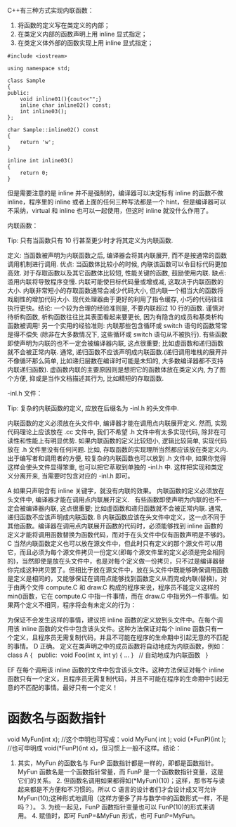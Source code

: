 ﻿C++有三种方式实现内联函数：

1.  将函数的定义写在类定义的内部；
2.  在类定义内部的函数声明上用 inline 显式指定；
3.  在类定义体外部的函数实现上用 inline 显式指定；

```
#include <iostream>

using namespace std;

class Sample
{
public:
    void inline01(){cout<<"";}
    inline char inline02() const;
    int inline03();
};

char Sample::inline02() const
{
    return 'w';
}

inline int inline03()
{
    return 0;
}
```

但是需要注意的是 inline 并不是强制的，编译器可以决定标有 inline 的函数不做 inline，程序里的 inline 或者上面的任何三种写法都是一个 hint，但是编译器可以不采纳，virtual 和 inline 也可以一起使用，但这时 inline 就没什么作用了。

内联函数：

Tip: 只有当函数只有 10 行甚至更少时才将其定义为内联函数.

定义: 当函数被声明为内联函数之后, 编译器会将其内联展开, 而不是按通常的函数调用机制进行调用.
优点: 当函数体比较小的时候, 内联该函数可以令目标代码更加高效. 对于存取函数以及其它函数体比较短, 性能关键的函数, 鼓励使用内联.
缺点: 滥用内联将导致程序变慢. 内联可能使目标代码量或增或减, 这取决于内联函数的大小. 内联非常短小的存取函数通常会减少代码大小, 但内联一个相当大的函数将戏剧性的增加代码大小. 现代处理器由于更好的利用了指令缓存, 小巧的代码往往执行更快。结论: 一个较为合理的经验准则是, 不要内联超过 10 行的函数. 谨慎对待析构函数, 析构函数往往比其表面看起来要更长, 因为有隐含的成员和基类析构函数被调用!
另一个实用的经验准则: 内联那些包含循环或 switch 语句的函数常常是得不偿失 (除非在大多数情况下, 这些循环或 switch 语句从不被执行).
有些函数即使声明为内联的也不一定会被编译器内联, 这点很重要; 比如虚函数和递归函数就不会被正常内联. 通常, 递归函数不应该声明成内联函数.(递归调用堆栈的展开并不像循环那么简单, 比如递归层数在编译时可能是未知的, 大多数编译器都不支持内联递归函数). 虚函数内联的主要原因则是想把它的函数体放在类定义内, 为了图个方便, 抑或是当作文档描述其行为, 比如精短的存取函数.

-inl.h 文件：

Tip: 复杂的内联函数的定义, 应放在后缀名为 -inl.h 的头文件中.

内联函数的定义必须放在头文件中, 编译器才能在调用点内联展开定义. 然而, 实现代码理论上应该放在 .cc 文件中, 我们不希望 .h 文件中有太多实现代码, 除非在可读性和性能上有明显优势.
如果内联函数的定义比较短小, 逻辑比较简单, 实现代码放在 .h 文件里没有任何问题. 比如, 存取函数的实现理所当然都应该放在类定义内. 出于编写者和调用者的方便, 较复杂的内联函数也可以放到 .h 文件中, 如果你觉得这样会使头文件显得笨重, 也可以把它萃取到单独的 -inl.h 中. 这样把实现和类定义分离开来, 当需要时包含对应的 -inl.h 即可。

A 如果只声明含有 inline 关键字，就没有内联的效果。 内联函数的定义必须放在头文件中, 编译器才能在调用点内联展开定义.   有些函数即使声明为内联的也不一定会被编译器内联, 这点很重要; 比如虚函数和递归函数就不会被正常内联. 通常, 递归函数不应该声明成内联函数.
B 内联函数应该在头文件中定义，这一点不同于其他函数。编译器在调用点内联展开函数的代码时，必须能够找到 inline 函数的定义才能将调用函数替换为函数代码，而对于在头文件中仅有函数声明是不够的。
C 当然内联函数定义也可以放在源文件中，但此时只有定义的那个源文件可以用它，而且必须为每个源文件拷贝一份定义(即每个源文件里的定义必须是完全相同的)，当然即使是放在头文件中，也是对每个定义做一份拷贝，只不过是编译器替你完成这种拷贝罢了。但相比于放在源文件中，放在头文件中既能够确保调用函数是定义是相同的，又能够保证在调用点能够找到函数定义从而完成内联(替换)。对于由两个文件 compute.C 和 draw.C 构成的程序来说，程序员不能定义这样的 min()函数，它在 compute.C 中指一件事情，而在 draw.C 中指另外一件事情。如果两个定义不相同，程序将会有未定义的行为：

为保证不会发生这样的事情，建议把 inline 函数的定义放到头文件中。在每个调用该 inline 函数的文件中包含该头文件。这种方法保证对每个 inline 函数只有一个定义，且程序员无需复制代码，并且不可能在程序的生命期中引起无意的不匹配的事情。
D 正确。 定义在类声明之中的成员函数将自动地成为内联函数，例如：
class A {   public:  void Foo(int x, int y) { ... }   // 自动地成为内联函数   }

EF 在每个调用该 inline 函数的文件中包含该头文件。这种方法保证对每个 inline 函数只有一个定义，且程序员无需复制代码，并且不可能在程序的生命期中引起无意的不匹配的事情。最好只有一个定义！

# 函数名与函数指针

void MyFun(int x); //这个申明也可写成：void MyFun( int ); void (*FunP)(int ); //也可申明成 void(*FunP)(int x)，但习惯上一般不这样。结论：

1.  其实，MyFun 的函数名与 FunP 函数指针都是一样的，即都是函数指针。MyFun 函数名是一个函数指针常量，而 FunP 是一个函数数指针变量，这是它们的关系。 2. 但函数名调用如果都得如(\*MyFun)(10)；这样，那书写与读起来都是不方便和不习惯的。所以 C 语言的设计者们才会设计成又可允许 MyFun(10);这种形式地调用（这样方便多了并与数学中的函数形式一样，不是吗？）。 3. 为统一起见，FunP 函数指针变量也可以 FunP(10)的形式来调用。 4. 赋值时，即可 FunP=&MyFun 形式，也可 FunP=MyFun。
